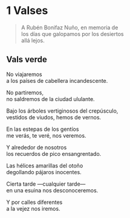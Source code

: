 # 1 Valses

> A Rubén Bonifaz Nuño, en memoria de  
> los días que galopamos por los desiertos  
> allá lejos.  

## Vals verde

No viajaremos  
a los países de cabellera incandescente.  

No partiremos,  
no saldremos de la ciudad ululante.  

Bajo los árboles vertiginosos del crepúsculo,  
vestidos de viudos, hemos de vernos.  

En las estepas de los gentíos  
me verás, te veré, nos veremos.  

Y alrededor de nosotros  
los recuerdos de pico ensangrentado.  

Las hélices amarillas del otoño  
degollando pájaros inocentes.  

Cierta tarde —cualquier tarde—  
en una esuina nos desconoceremos.  

Y por calles diferentes  
a la vejez nos iremos.  
